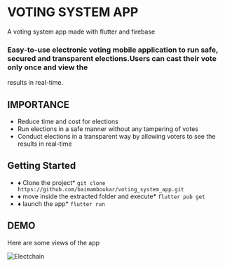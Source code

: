 # VOTING SYSTEM APP

A voting system app made with flutter and firebase
### Easy-to-use electronic voting mobile application to run safe, secured and transparent elections.Users can cast their vote only once and view the
results in real-time.

## IMPORTANCE
- Reduce time and cost for elections
- Run elections in a safe manner without any tampering of votes
- Conduct elections in a transparent way by allowing voters to see the
results in real-time

## Getting Started
* ♦ Clone the project* `git clone https://github.com/baimamboukar/voting_system_app.git`
* ♦ move inside the extracted folder and execute* `flutter pub get`
* ♦ launch the app* `flutter run`

## DEMO
Here are some views of the app

![Electchain](https://user-images.githubusercontent.com/49169158/124393913-bb73ee00-dcf4-11eb-9845-2af9dc7c5a31.png)

